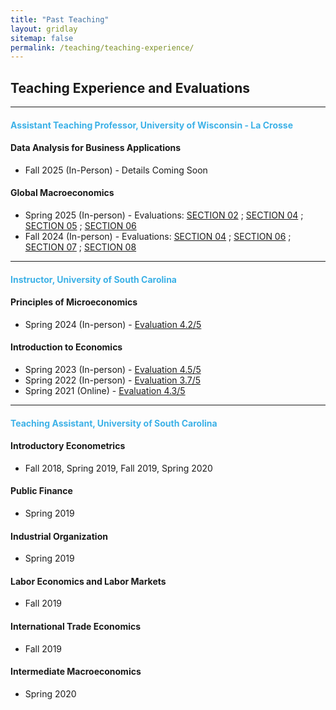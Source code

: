 ```yaml
---
title: "Past Teaching"
layout: gridlay
sitemap: false
permalink: /teaching/teaching-experience/
---
```


## Teaching Experience and Evaluations

---

<!-- First Block - Assistant Teaching Professor -->
#### <span style="color: #3cb1e7;">Assistant Teaching Professor, University of Wisconsin - La Crosse</span>

#### <i class="fas fa-chart-bar"></i> **Data Analysis for Business Applications**
- Fall 2025 (In-Person) - Details Coming Soon

#### <i class="fas fa-exchange-alt"></i> **Global Macroeconomics**
- Spring 2025 (In-person) - Evaluations: [SECTION 02](/assets/teaching/IntroMacro/LENS_ECO120_02_Spring2025.pdf) ; [SECTION 04](/assets/teaching/IntroMacro/LENS_ECO120_04_Spring2025.pdf) ; [SECTION 05](/assets/teaching/IntroMacro/LENS_ECO120_05_Spring2025.pdf) ; [SECTION 06](/assets/teaching/IntroMacro/LENS_ECO120_06_Spring2025.pdf)
- Fall 2024 (In-person) - Evaluations: [SECTION 04](/assets/teaching/IntroMacro/LENS_ECO120_04_Fall2024.pdf) ; [SECTION 06](/assets/teaching/IntroMacro/LENS_ECO120_07_Fall2024.pdf) ; [SECTION 07](/assets/teaching/IntroMacro/LENS_ECO120_07_Fall2024.pdf) ; [SECTION 08](/assets/teaching/IntroMacro/LENS_ECO120_08_Fall2024.pdf)

---

<!-- Second Block - Instructor -->
#### <span style="color: #3cb1e7;">Instructor, University of South Carolina</span>

#### <i class="fas fa-book-open"></i> **Principles of Microeconomics**
- Spring 2024 (In-person) - [Evaluation 4.2/5](/assets/teaching/IntroMicro//Evaluation_ECON221_Spring2024.pdf)

#### <i class="fas fa-book-open"></i> **Introduction to Economics**
- Spring 2023 (In-person) - [Evaluation 4.5/5](/assets/teaching/IntroEcon//Evaluations_ECON224_Spring2023.pdf)
- Spring 2022 (In-person) - [Evaluation 3.7/5](/assets/teaching/IntroEcon/Evaluations_ECON224_Spring2022.pdf)
- Spring 2021 (Online) - [Evaluation 4.3/5](/assets/teaching/IntroEcon/Evaluations_ECON224_Spring2021.pdf)

---

<!-- Third Block - Teaching Assistant -->
#### <span style="color: #3cb1e7;">Teaching Assistant, University of South Carolina</span>

#### <i class="fas fa-chalkboard-teacher"></i> **Introductory Econometrics**
- Fall 2018, Spring 2019, Fall 2019, Spring 2020

#### <i class="fas fa-chalkboard-teacher"></i> **Public Finance**
- Spring 2019

#### <i class="fas fa-chalkboard-teacher"></i> **Industrial Organization**
- Spring 2019

#### <i class="fas fa-chalkboard-teacher"></i> **Labor Economics and Labor Markets**
- Fall 2019

#### <i class="fas fa-chalkboard-teacher"></i> **International Trade Economics**
- Fall 2019

#### <i class="fas fa-chalkboard-teacher"></i> **Intermediate Macroeconomics**
- Spring 2020
